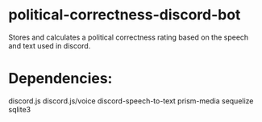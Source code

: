 # political-correctness-discord-bot
Stores and calculates a political correctness rating based on the speech and text used in discord.


# Dependencies:
discord.js
discord.js/voice
discord-speech-to-text
prism-media
sequelize
sqlite3